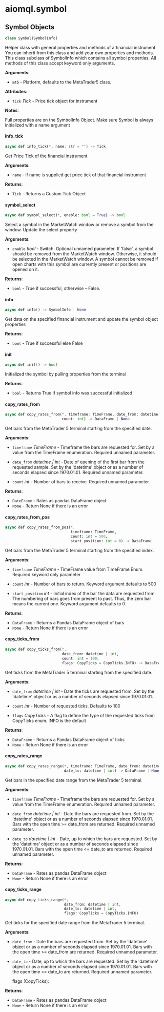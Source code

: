 <a id="aiomql.symbol"></a>

# aiomql.symbol

<a id="aiomql.symbol.Symbol"></a>

## Symbol Objects

```python
class Symbol(SymbolInfo)
```

Helper class with general properties and methods of a financial instrument.
You can inherit from this class and add your own properties and methods.
This class subclass of SymbolInfo which contains all symbol properties.
All methods of this class accept keyword only arguments.

**Arguments**:

- `mt5` - Platform, defaults to the MetaTrader5 class.
  

**Attributes**:

- `tick` _Tick_ - Price tick object for instrument
  

**Notes**:

  Full properties are on the SymbolInfo Object.
  Make sure Symbol is always initialized with a name argument

<a id="aiomql.symbol.Symbol.info_tick"></a>

#### info\_tick

```python
async def info_tick(*, name: str = "") -> Tick
```

Get Price Tick of the financial instrument

**Arguments**:

- `name` - if name is supplied get price tick of that financial instrument
  

**Returns**:

- `Tick` - Returns a Custom Tick Object

<a id="aiomql.symbol.Symbol.symbol_select"></a>

#### symbol\_select

```python
async def symbol_select(*, enable: bool = True) -> bool
```

Select a symbol in the MarketWatch window or remove a symbol from the window.
Update the select property

**Arguments**:

- `enable` _bool_ - Switch. Optional unnamed parameter. If 'false', a symbol should be removed from the MarketWatch window.
  Otherwise, it should be selected in the MarketWatch window. A symbol cannot be removed if open charts with this symbol are currently
  present or positions are opened on it.
  

**Returns**:

- `bool` - True if successful, otherwise – False.

<a id="aiomql.symbol.Symbol.info"></a>

#### info

```python
async def info() -> SymbolInfo | None
```

Get data on the specified financial instrument and update the symbol object properties

**Returns**:

- `bool` - True if successful else False

<a id="aiomql.symbol.Symbol.init"></a>

#### init

```python
async def init() -> bool
```

Initialized the symbol by pulling properties from the terminal

**Returns**:

- `bool` - Returns True if symbol info was successful initialized

<a id="aiomql.symbol.Symbol.copy_rates_from"></a>

#### copy\_rates\_from

```python
async def copy_rates_from(*, timeframe: TimeFrame, date_from: datetime | int,
                          count: int) -> DataFrame | None
```

Get bars from the MetaTrader 5 terminal starting from the specified date.

**Arguments**:

- `timeframe` _TimeFrame_ - Timeframe the bars are requested for. Set by a value from the TimeFrame enumeration. Required unnamed parameter.
  
- `date_from` _datetime | int_ - Date of opening of the first bar from the requested sample. Set by the 'datetime' object or as a number
  of seconds elapsed since 1970.01.01. Required unnamed parameter.
  
- `count` _int_ - Number of bars to receive. Required unnamed parameter.
  

**Returns**:

- `DateFrame` - Rates as pandas DataFrame object
- `None` - Return None if there is an error

<a id="aiomql.symbol.Symbol.copy_rates_from_pos"></a>

#### copy\_rates\_from\_pos

```python
async def copy_rates_from_pos(*,
                              timeframe: TimeFrame,
                              count: int = 500,
                              start_position: int = 0) -> DataFrame
```

Get bars from the MetaTrader 5 terminal starting from the specified index.

**Arguments**:

- `timeframe` _TimeFrame_ - TimeFrame value from TimeFrame Enum. Required keyword only parameter
  
- `count` _int_ - Number of bars to return. Keyword argument defaults to 500
  
- `start_position` _int_ - Initial index of the bar the data are requested from. The numbering of bars goes from present to past.
  Thus, the zero bar means the current one. Keyword argument defaults to 0.
  

**Returns**:

- `DataFrame` - Returns a Pandas DataFrame object of bars
- `None` - Return None if there is an error

<a id="aiomql.symbol.Symbol.copy_ticks_from"></a>

#### copy\_ticks\_from

```python
async def copy_ticks_from(*,
                          date_from: datetime | int,
                          count: int = 100,
                          flags: CopyTicks = CopyTicks.INFO) -> DataFrame
```

Get ticks from the MetaTrader 5 terminal starting from the specified date.

**Arguments**:

- `date_from` _datetime | int_ - Date the ticks are requested from. Set by the 'datetime' object or as a number of seconds elapsed since 1970.01.01.
  
- `count` _int_ - Number of requested ticks. Defaults to 100
  
- `flags` _CopyTicks_ - A flag to define the type of the requested ticks from CopyTicks enum. INFO is the default
  

**Returns**:

- `DataFrame` - Returns a Pandas DataFrame object of ticks
- `None` - Return None if there is an error

<a id="aiomql.symbol.Symbol.copy_rates_range"></a>

#### copy\_rates\_range

```python
async def copy_rates_range(*, timeframe: TimeFrame, date_from: datetime | int,
                           date_to: datetime | int) -> DataFrame | None
```

Get bars in the specified date range from the MetaTrader 5 terminal.

**Arguments**:

- `timeframe` _TimeFrame_ - Timeframe the bars are requested for. Set by a value from the TimeFrame enumeration. Required unnamed parameter.
  
- `date_from` _datetime | int_ - Date the bars are requested from. Set by the 'datetime' object or as a number of seconds
  elapsed since 1970.01.01. Bars with the open time >= date_from are returned. Required unnamed parameter.
  
- `date_to` _datetime | int_ - Date, up to which the bars are requested. Set by the 'datetime' object or as a number of
  seconds elapsed since 1970.01.01. Bars with the open time <= date_to are returned. Required unnamed parameter.
  

**Returns**:

- `DataFrame` - Rates as pandas DataFrame object
- `None` - Return None if there is an error

<a id="aiomql.symbol.Symbol.copy_ticks_range"></a>

#### copy\_ticks\_range

```python
async def copy_ticks_range(*,
                           date_from: datetime | int,
                           date_to: datetime | int,
                           flags: CopyTicks = CopyTicks.INFO)
```

Get ticks for the specified date range from the MetaTrader 5 terminal.

**Arguments**:

- `date_from` - Date the bars are requested from. Set by the 'datetime' object or as a number of seconds elapsed since 1970.01.01. Bars with
  the open time >= date_from are returned. Required unnamed parameter.
  
- `date_to` - Date, up to which the bars are requested. Set by the 'datetime' object or as a number of seconds elapsed since 1970.01.01. Bars
  with the open time <= date_to are returned. Required unnamed parameter.
  
  flags (CopyTicks):
  

**Returns**:

- `DataFrame` - Rates as pandas DataFrame object
- `None` - Return None if there is an error

